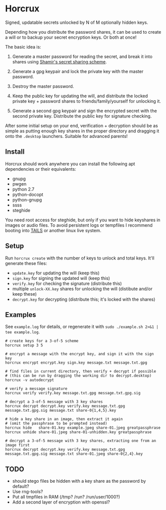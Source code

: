 Horcrux
=======

Signed, updatable secrets unlocked by N of M optionally hidden keys.

Depending how you distribute the password shares, it can be used to create
a will or to backup your secret encryption keys. Or both at once!

The basic idea is:

1. Generate a master password for reading the secret,
   and break it into shares using [Shamir's secret sharing scheme][1].

2. Generate a gpg keypair and lock the private key with the master password.

3. Destroy the master password.

4. Keep the public key for updating the will, and distribute the locked private
   key + password shares to friends/family/yourself for unlocking it.

5. Generate a second gpg keypair and sign the encrypted secret with the second
   private key. Distribute the public key for signature checking.

After some initial setup on your end, verification + decryption should be as
simple as putting enough key shares in the proper directory and dragging it
onto the `.desktop` launchers. Suitable for advanced parents!

Install
-------

Horcrux should work anywhere you can install the following apt dependencies or
their equivalents:

* gnupg
* pwgen
* python 2.7
* python-docopt
* python-gnupg
* ssss
* steghide

You need root access for steghide, but only if you want to hide keyshares in
images or audio files. To avoid persistent logs or tempfiles I recommend
booting into [TAILS][2] or another linux live system.

Setup
-----

Run `horcrux create` with the number of keys to unlock and total keys. It'll
generate these files:

* `update.key` for updating the will (keep this)
* `sign.key` for signing the updated will (keep this)
* `verify.key` for checking the signature (distribute this)
* multiple `unlock-XX.key` shares for unlocking the will (distibute and/or keep these)
* `decrypt.key` for decrypting (distribute this; it's locked with the shares)

Examples
--------

See `example.log` for details,
or regenerate it with `sudo ./example.sh 2>&1 | tee example.log`.

    # create keys for a 3-of-5 scheme
    horcrux setup 3 5

    # encrypt a message with the encrypt key, and sign it with the sign key
    horcrux encrypt encrypt.key sign.key message.txt message.txt.gpg

    # find files in current directory, then verify + decrypt if possible
    # (this can be run by dragging the working dir to decrypt.desktop)
    horcrux -v autodecrypt

    # verify a message signature
    horcrux verify verify.key message.txt.gpg message.txt.gpg.sig

    # decrypt a 3-of-5 message with 3 key shares
    horcrux decrypt decrypt.key verify.key message.txt.gpg message.txt.gpg.sig message.txt share-0{1,4,5}.key

    # hide a key share in an image, then extract it again
    # (omit the passphrase to be prompted instead)
    horcrux hide   share-01.key example.jpeg share-01.jpeg greatpassphrase
    horcrux unhide share-01.jpeg share-01-unhidden.key greatpassphrase

    # decrypt a 3-of-5 message with 3 key shares, extracting one from an image first
    horcrux decrypt decrypt.key verify.key message.txt.gpg message.txt.gpg.sig message.txt share-01.jpeg share-0{2,4}.key

TODO
----

* should stego files be hidden with a key share as the password by default?
* Use rng-tools?
* Put all tmpfiles in RAM (/tmp? /run? /run/user/1000?)
* Add a second layer of encryption with openssl?

[1]: https://en.wikipedia.org/wiki/Shamir%27s_Secret_Sharing
[2]: https://tails.boum.org/
